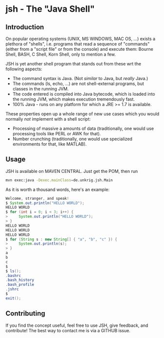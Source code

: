 # jsh - The "Java Shell"

## Introduction

On popular operating systems (UNIX, MS WINDOWS, MAC OS, ...) exists a plethora of "shells", i.e. programs that read a sequence of "commands" (either from a "script file" or from the console) and execute them: Bourne Shell, BASH, C Shell, Korn Shell, only to mention a few.

JSH is yet another shell program that stands out from these wrt the following aspects:
* The command syntax is Java. (Not *similar* to Java, but *really* Java.)
* The commands (ls, echo, ...) are not shell-external programs, but classes in the running JVM.
* The code entered is compiled into Java bytecode, which is loaded into the running JVM, which makes execution tremendously fast.
* 100% Java - runs on any platform for which a JRE >= 1.7 is available.

These properties open up a whole range of new use cases which you would normally *not* implement with a shell script:
* Processing of massive a amounts of data (traditionally, one would use processing tools like PERL or AWK for that).
* Number crunching (traditionally, one would use specialized environments for that, like MATLAB).

## Usage

JSH is available on MAVEN CENTRAL. Just get the POM, then run

```sh
mvn exec:java -Dexec.mainClass=de.unkrig.jsh.Main
```

As it is worth a thousand words, here's an example:

```java
Welcome, stranger, and speak!
$ System.out.println("HELLO WORLD");
HELLO WORLD
$ for (int i = 0; i < 3; i++) {
>     System.out.println("HELLO WORLD");
> }
HELLO WORLD
HELLO WORLD
HELLO WORLD
$ for (String s : new String[] { "a", "b", "c" }) {
>     System.out.println(s);
> }
a
b
c
$
$ ls();
.bashrc
.bash_history
.bash_profile
.jshrc
$
exit();
```

## Contributing

If you find the concept useful, feel free to use JSH, give feedback, and contribute! The best way to contact me is via a GITHUB issue.
